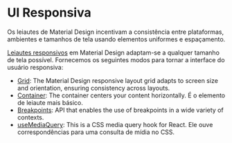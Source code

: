 # UI Responsiva

<p class="description">Os leiautes de Material Design incentivam a consistência entre plataformas, ambientes e tamanhos de tela usando elementos uniformes e espaçamento.</p>

[Leiautes responsivos](https://m2.material.io/design/layout/responsive-layout-grid.html) em Material Design adaptam-se a qualquer tamanho de tela possível. Fornecemos os seguintes modos para tornar a interface do usuário responsiva:

- [Grid](/material-ui/react-grid/): The Material Design responsive layout grid adapts to screen size and orientation, ensuring consistency across layouts.
- [Container](/material-ui/react-container/): The container centers your content horizontally. É o elemento de leiaute mais básico.
- [Breakpoints](/material-ui/customization/breakpoints/): API that enables the use of breakpoints in a wide variety of contexts.
- [useMediaQuery](/material-ui/react-use-media-query/): This is a CSS media query hook for React. Ele ouve correspondências para uma consulta de mídia no CSS.
